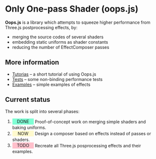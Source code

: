 # Only One-pass Shader (oops.js)

**Oops.js** is a library which attempts to squeeze higher performance from Three.js postprocessing effects, by:

* merging the source codes of several shaders
* embedding static uniforms as shader constants
* reducing the number of EffectComposer passes

<!--Additionally, the library makes small adjustment to the shaders properties,
so they are not completely the same as their Three.js counterparts.
  
A very preliminary test with the [webgl_postprocessing](https://threejs.org/examples/?q=post#webgl_postprocessing)
example shows increased performance by 50%.
-->

## More information

* [Tutorias](demos/) &ndash; a short tutorial of using Oops.js
* [Tests](tests/) &ndash; some non-binding performance tests
* [Examples](examples/) &ndash; simple examples of effects
<!--* [Shaders Types](examples/types.md) &ndash; general classification of shader types-->


## Current status

The work is split into several phases:

1. <span style="display:inline-block; background:aquamarine; padding: 0.1em 0.5em; width:4em; text-align: center; margin: 0.1em 0;">DONE</span> Proof-of-concept work on merging simple shaders and baking uniforms.
2. <span style="display:inline-block; background:lemonchiffon; padding: 0.1em 0.5em; width:4em; text-align: center; margin: 0.1em 0;">NOW</span> Design a composer based on effects instead of passes or shaders.
3. <span style="display:inline-block; background:pink; padding: 0.1em 0.5em; width:4em; text-align: center; margin: 0.1em 0;">TODO</span> Recreate all Three.js posprocessing effects and their examples.
